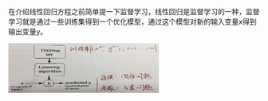 在介绍线性回归方程之前简单提一下监督学习，线性回归是监督学习的一种，监督学习就是通过一些训练集得到一个优化模型，通过这个模型对新的输入变量x得到输出变量y。


 <img src="../../images/01/supervised.jpg" width = "60%" height="100"/>
